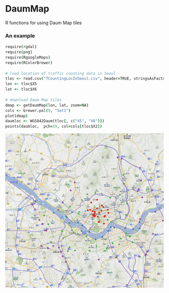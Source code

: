 DaumMap
=======
R functions for using Daum Map tiles


### An example

```coffee
require(rgdal)
require(png)
require(RgoogleMaps)
require(RColorBrewer)

# load location of traffic counting data in Seoul
tloc <- read.csv("TCountingLocInSeoul.csv", header=TRUE, stringsAsFactors = FALSE)
lon <- tloc$X5
lat <- tloc$X6

# download Daum Map tiles
dmap <- getDaumMap(lon, lat, zoom=NA)
cols <- brewer.pal(9, "Set1")
plot(dmap)
daumloc <- WGS842Daum(tloc[, c("X5", "X6")])
points(daumloc,  pch=19, col=cols[tloc$X2])
```

![tloc](screenshots/tloc.png)